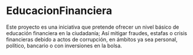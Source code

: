 # EducacionFinanciera
Este proyecto es una iniciativa que pretende ofrecer un nivel básico de educación financiera en la ciudadanía; Así mitigar fraudes, estafas o crisis financieras debido a actos de corrupción, en ámbitos ya sea personal, político, bancario o con inversiones en la bolsa.
